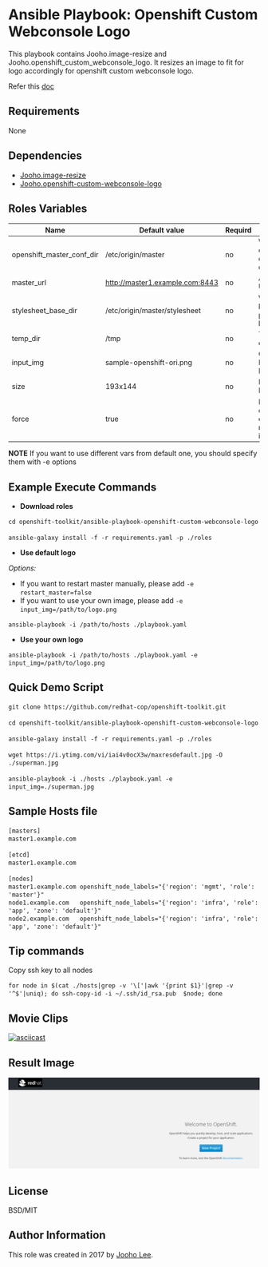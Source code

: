 Ansible Playbook: Openshift Custom Webconsole Logo
=========

This playbook contains Jooho.image-resize and Jooho.openshift_custom_webconsole_logo.
It resizes an image to fit for logo accordingly for openshift custom webconsole logo. 

Refer this [doc](https://goo.gl/2L45bJ)

Requirements
------------
None

Dependencies
------------

- [Jooho.image-resize](https://galaxy.ansible.com/Jooho/image-resize)
- [Jooho.openshift-custom-webconsole-logo](https://galaxy.ansible.com/Jooho/openshift-custom-webconsole-logo)

Roles Variables
--------------

| Name                      | Default value                         |        Requird       | Description                                                                 |
|---------------------------|---------------------------------------|----------------------|-----------------------------------------------------------------------------|
| openshift_master_conf_dir | /etc/origin/master                    |         no           | Where openshift configuation dir is                                         |
| master_url                | http://master1.example.com:8443       |         no           | API Server URL                                                              |
| stylesheet_base_dir       | /etc/origin/master/stylesheet         |         no           | Where new login html page will locate                                       |
| temp_dir                  | /tmp                                  |         no           | Temp directory                                                              |
| input_img                 | sample-openshift-ori.png              |         no           | Original Image InputPath                                                    |
| size                      | 193x144                               |         no           | Resized Image Size                                                          |
| force                     | true                                  |         no           | If true, it overwrite exist resized image/css                               |

**NOTE**
If you want to use different vars from default one, you should specify them with -e options


Example Execute Commands
-----------------------
- **Download roles**
~~~
cd openshift-toolkit/ansible-playbook-openshift-custom-webconsole-logo

ansible-galaxy install -f -r requirements.yaml -p ./roles
~~~

- **Use default logo**

*Options:*
  - If you want to restart master manually, please add `-e restart_master=false`
  - If you want to use your own image, please add `-e input_img=/path/to/logo.png`

~~~
ansible-playbook -i /path/to/hosts ./playbook.yaml 
~~~

- **Use your own logo**
~~~
ansible-playbook -i /path/to/hosts ./playbook.yaml -e input_img=/path/to/logo.png
~~~


Quick Demo Script
----------------
```
git clone https://github.com/redhat-cop/openshift-toolkit.git

cd openshift-toolkit/ansible-playbook-openshift-custom-webconsole-logo

ansible-galaxy install -f -r requirements.yaml -p ./roles

wget https://i.ytimg.com/vi/iai4v0ocX3w/maxresdefault.jpg -O ./superman.jpg

ansible-playbook -i ./hosts ./playbook.yaml -e input_img=./superman.jpg

```

Sample Hosts file
------------------

```
[masters]
master1.example.com

[etcd]
master1.example.com

[nodes]
master1.example.com openshift_node_labels="{'region': 'mgmt', 'role': 'master'}"
node1.example.com   openshift_node_labels="{'region': 'infra', 'role': 'app', 'zone': 'default'}"
node2.example.com   openshift_node_labels="{'region': 'infra', 'role': 'app', 'zone': 'default'}"
```

Tip commands
-------------
Copy ssh key to all nodes
~~~
for node in $(cat ./hosts|grep -v '\['|awk '{print $1}'|grep -v '^$'|uniq); do ssh-copy-id -i ~/.ssh/id_rsa.pub  $node; done
~~~

Movie Clips
-----------
[![asciicast](https://asciinema.org/a/144980.png)](https://asciinema.org/a/144980)

Result Image
------------
![alt Result](./result.png)

License
-------

BSD/MIT

Author Information
------------------

This role was created in 2017 by [Jooho Lee](http://github.com/jooho).

